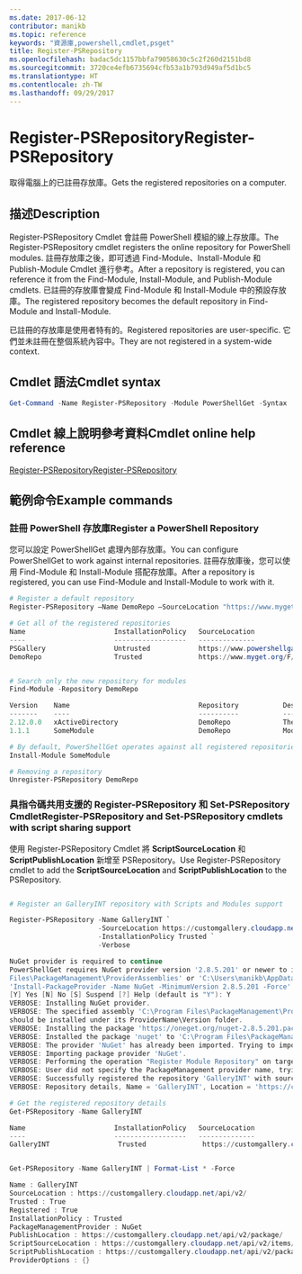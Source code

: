 ```yaml
---
ms.date: 2017-06-12
contributor: manikb
ms.topic: reference
keywords: "資源庫,powershell,cmdlet,psget"
title: Register-PSRepository
ms.openlocfilehash: badac5dc1157bbfa79058630c5c2f260d2151bd8
ms.sourcegitcommit: 3720ce4efb6735694cfb53a1b793d949af5d1bc5
ms.translationtype: HT
ms.contentlocale: zh-TW
ms.lasthandoff: 09/29/2017
---
```

# <a name="register-psrepository"></a><span data-ttu-id="1eec1-103">Register-PSRepository</span><span class="sxs-lookup"><span data-stu-id="1eec1-103">Register-PSRepository</span></span>

<span data-ttu-id="1eec1-104">取得電腦上的已註冊存放庫。</span><span class="sxs-lookup"><span data-stu-id="1eec1-104">Gets the registered repositories on a computer.</span></span>

## <a name="description"></a><span data-ttu-id="1eec1-105">描述</span><span class="sxs-lookup"><span data-stu-id="1eec1-105">Description</span></span>

<span data-ttu-id="1eec1-106">Register-PSRepository Cmdlet 會註冊 PowerShell 模組的線上存放庫。</span><span class="sxs-lookup"><span data-stu-id="1eec1-106">The Register-PSRepository cmdlet registers the online repository for PowerShell modules.</span></span> <span data-ttu-id="1eec1-107">註冊存放庫之後，即可透過 Find-Module、Install-Module 和 Publish-Module Cmdlet 進行參考。</span><span class="sxs-lookup"><span data-stu-id="1eec1-107">After a repository is registered, you can reference it from the Find-Module, Install-Module, and Publish-Module cmdlets.</span></span> <span data-ttu-id="1eec1-108">已註冊的存放庫會變成 Find-Module 和 Install-Module 中的預設存放庫。</span><span class="sxs-lookup"><span data-stu-id="1eec1-108">The registered repository becomes the default repository in Find-Module and Install-Module.</span></span> 

<span data-ttu-id="1eec1-109">已註冊的存放庫是使用者特有的。</span><span class="sxs-lookup"><span data-stu-id="1eec1-109">Registered repositories are user-specific.</span></span> <span data-ttu-id="1eec1-110">它們並未註冊在整個系統內容中。</span><span class="sxs-lookup"><span data-stu-id="1eec1-110">They are not registered in a system-wide context.</span></span>


## <a name="cmdlet-syntax"></a><span data-ttu-id="1eec1-111">Cmdlet 語法</span><span class="sxs-lookup"><span data-stu-id="1eec1-111">Cmdlet syntax</span></span>

```powershell
Get-Command -Name Register-PSRepository -Module PowerShellGet -Syntax
```
## <a name="cmdlet-online-help-reference"></a><span data-ttu-id="1eec1-112">Cmdlet 線上說明參考資料</span><span class="sxs-lookup"><span data-stu-id="1eec1-112">Cmdlet online help reference</span></span>

[<span data-ttu-id="1eec1-113">Register-PSRepository</span><span class="sxs-lookup"><span data-stu-id="1eec1-113">Register-PSRepository</span></span>](http://go.microsoft.com/fwlink/?LinkID=517129)

## <a name="example-commands"></a><span data-ttu-id="1eec1-114">範例命令</span><span class="sxs-lookup"><span data-stu-id="1eec1-114">Example commands</span></span>

### <a name="register-a-powershell-repository"></a><span data-ttu-id="1eec1-115">註冊 PowerShell 存放庫</span><span class="sxs-lookup"><span data-stu-id="1eec1-115">Register a PowerShell Repository</span></span>
<span data-ttu-id="1eec1-116">您可以設定 PowerShellGet 處理內部存放庫。</span><span class="sxs-lookup"><span data-stu-id="1eec1-116">You can configure PowerShellGet to work against internal repositories.</span></span> <span data-ttu-id="1eec1-117">註冊存放庫後，您可以使用 Find-Module 和 Install-Module 搭配存放庫。</span><span class="sxs-lookup"><span data-stu-id="1eec1-117">After a repository is registered, you can use Find-Module and Install-Module to work with it.</span></span>

```powershell
# Register a default repository
Register-PSRepository –Name DemoRepo –SourceLocation "https://www.myget.org/F/powershellgetdemo/api/v2" –InstallationPolicy Trusted

# Get all of the registered repositories
Name                      InstallationPolicy   SourceLocation
----                      ------------------   --------------
PSGallery                 Untrusted            https://www.powershellgallery.com/api/v2/
DemoRepo                  Trusted              https://www.myget.org/F/powershellgetdemo/api/v2


# Search only the new repository for modules
Find-Module -Repository DemoRepo

Version    Name                                Repository           Description
-------    ----                                ----------           -----------
2.12.0.0   xActiveDirectory                    DemoRepo             The xActiveDirectory module is originally part of the Windows PowerShell Desired State Configuration (DSC) Resource Kit. This version has been modified for use in Azure. This module contains the xADD...
1.1.1      SomeModule                          DemoRepo             Module description.

# By default, PowerShellGet operates against all registered repositories when none is specified. In this example, the “SomeModule” module is installed from the DemoRepo.
Install-Module SomeModule

# Removing a repository
Unregister-PSRepository DemoRepo
```


### <a name="register-psrepository-and-set-psrepository-cmdlets-with-script-sharing-support"></a><span data-ttu-id="1eec1-118">具指令碼共用支援的 Register-PSRepository 和 Set-PSRepository Cmdlet</span><span class="sxs-lookup"><span data-stu-id="1eec1-118">Register-PSRepository and Set-PSRepository cmdlets with script sharing support</span></span>

<span data-ttu-id="1eec1-119">使用 Register-PSRepository Cmdlet 將 **ScriptSourceLocation** 和 **ScriptPublishLocation** 新增至 PSRepository。</span><span class="sxs-lookup"><span data-stu-id="1eec1-119">Use Register-PSRepository cmdlet to add the **ScriptSourceLocation** and **ScriptPublishLocation** to the PSRepository.</span></span>

```powershell

# Register an GalleryINT repository with Scripts and Modules support

Register-PSRepository -Name GalleryINT `
                      -SourceLocation https://customgallery.cloudapp.net `
                      -InstallationPolicy Trusted `
                      -Verbose

NuGet provider is required to continue
PowerShellGet requires NuGet provider version '2.8.5.201' or newer to interact with NuGet-based repositories. The NuGet provider must be available in 'C:\Program
Files\PackageManagement\ProviderAssemblies' or 'C:\Users\manikb\AppData\Local\PackageManagement\ProviderAssemblies'. You can also install the NuGet provider by running
'Install-PackageProvider -Name NuGet -MinimumVersion 2.8.5.201 -Force'. Do you want PowerShellGet to install and import the NuGet provider now?
[Y] Yes [N] No [S] Suspend [?] Help (default is "Y"): Y
VERBOSE: Installing NuGet provider.
VERBOSE: The specified assembly 'C:\Program Files\PackageManagement\ProviderAssemblies\nuget-anycpu.exe' is installed at top level directory. However it is recommended that the assemblies
should be installed under its ProviderName\Version folder.
VERBOSE: Installing the package 'https://oneget.org/nuget-2.8.5.201.package.swidtag'.
VERBOSE: Installed the package 'nuget' to 'C:\Program Files\PackageManagement\ProviderAssemblies\nuget\2.8.5.201\Microsoft.PackageManagement.NuGetProvider.dll'.
VERBOSE: The provider 'NuGet' has already been imported. Trying to import it again.
VERBOSE: Importing package provider 'NuGet'.
VERBOSE: Performing the operation "Register Module Repository" on target "Module Repository 'GalleryINT' (https://customgallery.cloudapp.net/) in provider 'PowerShellGet'".
VERBOSE: User did not specify the PackageManagement provider name, trying with the provider name 'NuGet'.
VERBOSE: Successfully registered the repository 'GalleryINT' with source location 'https://customgallery.cloudapp.net/api/v2/'.
VERBOSE: Repository details, Name = 'GalleryINT', Location = 'https://customgallery.cloudapp.net/api/v2/'; IsTrusted = 'True'; IsRegistered = 'True'.

# Get the registered repository details
Get-PSRepository -Name GalleryINT

Name                      InstallationPolicy   SourceLocation
----                      ------------------   --------------
GalleryINT                 Trusted              https://customgallery.cloudapp.net/api/v2/


Get-PSRepository -Name GalleryINT | Format-List * -Force

Name : GalleryINT
SourceLocation : https://customgallery.cloudapp.net/api/v2/
Trusted : True
Registered : True
InstallationPolicy : Trusted
PackageManagementProvider : NuGet
PublishLocation : https://customgallery.cloudapp.net/api/v2/package/
ScriptSourceLocation : https://customgallery.cloudapp.net/api/v2/items/psscript/
ScriptPublishLocation : https://customgallery.cloudapp.net/api/v2/package/
ProviderOptions : {}

```

